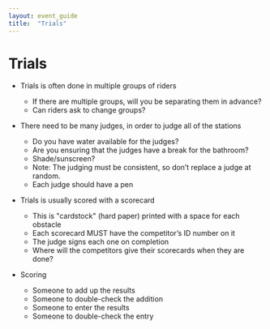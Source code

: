 ```yaml
---
layout: event_guide
title:  "Trials"
---
```


# Trials

* Trials is often done in multiple groups of riders

    * If there are multiple groups, will you be separating them in advance?
    * Can riders ask to change groups?

* There need to be many judges, in order to judge all of the stations

    * Do you have water available for the judges?
    * Are you ensuring that the judges have a break for the bathroom?
    * Shade/sunscreen?
    * Note: The judging must be consistent, so don’t replace a judge at random.
    * Each judge should have a pen

* Trials is usually scored with a scorecard

    * This is "cardstock" (hard paper) printed with a space for each obstacle
    * Each scorecard MUST have the competitor’s ID number on it
    * The judge signs each one on completion
    * Where will the competitors give their scorecards when they are done?

* Scoring

    * Someone to add up the results
    * Someone to double-check the addition
    * Someone to enter the results
    * Someone to double-check the entry
